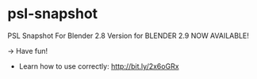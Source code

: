 # psl-snapshot
PSL Snapshot For Blender 2.8
Version for BLENDER 2.9 NOW AVAILABLE!

-> Have fun!
* Learn how to use correctly: http://bit.ly/2x6oGRx
